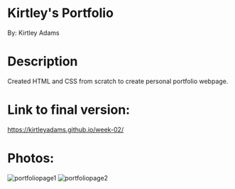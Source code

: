 # Kirtley's Portfolio
By: Kirtley Adams
# Description
Created HTML and CSS from scratch to create personal portfolio webpage. 
# Link to final version:
https://kirtleyadams.github.io/week-02/
# Photos:
![portfoliopage1](https://user-images.githubusercontent.com/92392080/139564102-eee0d5bb-63bb-425b-96bd-fcb627f17722.png)
![portfoliopage2](https://user-images.githubusercontent.com/92392080/139564122-21dc385a-2c15-49cc-a3b6-aeac89f350f8.png)

